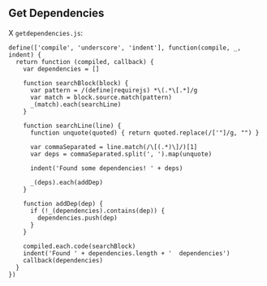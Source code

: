 Get Dependencies
----------------

X `getdependencies.js`:

    define(['compile', 'underscore', 'indent'], function(compile, _, indent) {
      return function (compiled, callback) {
        var dependencies = []

        function searchBlock(block) {
          var pattern = /(define|requirejs) *\(.*\[.*]/g
          var match = block.source.match(pattern)
          _(match).each(searchLine)
        }

        function searchLine(line) {
          function unquote(quoted) { return quoted.replace(/['"]/g, "") }

          var commaSeparated = line.match(/\[(.*)\]/)[1]
          var deps = commaSeparated.split(', ').map(unquote)

          indent('Found some dependencies! ' + deps)

          _(deps).each(addDep)
        }

        function addDep(dep) {
          if (!_(dependencies).contains(dep)) {
            dependencies.push(dep)
          }
        }

        compiled.each.code(searchBlock)
        indent('Found ' + dependencies.length + '  dependencies')
        callback(dependencies)
      }
    })